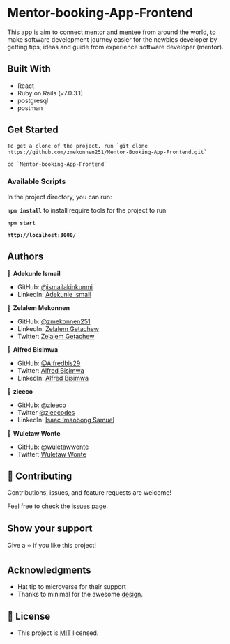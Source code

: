 # Mentor-booking-App-Frontend

This app is aim to connect mentor and mentee from around the world, to make software development journey easier for the newbies developer by getting tips, ideas and guide from experience software developer (mentor).

## Built With

- React
- Ruby on Rails (v7.0.3.1)
- postgresql
- postman


## Get Started

```
To get a clone of the project, run `git clone https://github.com/zmekonnen251/Mentor-Booking-App-Frontend.git`

```

```
cd `Mentor-booking-App-Frontend`
```

### Available Scripts

In the project directory, you can run:

**`npm install`** to install require tools for the project to run

**`npm start`**

**`http://localhost:3000/`**


## Authors

👤 **Adekunle Ismail**

- GitHub: [@ismailakinkunmi](https://github.com/ismailakinkunmi)
- LinkedIn: [Adekunle Ismail](https://www.linkedin.com/in/adismail4/)

👤 **Zelalem Mekonnen**

- GitHub: [@zmekonnen251](https://github.com/zmekonnen251)
- LinkedIn: [Zelalem Getachew](https://www.linkedin.com/in/zelalem-getachew/)
- Twitter: [Zelalem Getachew](https://twitter.com/mek_zela)

👤 **Alfred Bisimwa**

- GitHub: [@Alfredbis29](https://github.com/Alfredbis29)
- Twitter: [Alfred Bisimwa](https://twitter.com/AlfredBisimwa1)
- LinkedIn: [Alfred Bisimwa](https://www.linkedin.com/in/alfred-bisimwa-0501a81a8/)

👤 **zieeco**

- GitHub: [@zieeco](https://github.com/zieeco)
- Twitter [@zieecodes](https://twitter.com/zieecodes)
- LinkedIn: [Isaac Imaobong Samuel](https://www.linkedin.com/in/isaac-imaobong-samuel)

👤 **Wuletaw Wonte**

- GitHub: [@wuletawwonte](https://github.com/wuletawwonte)
- Twitter: [Wuletaw Wonte](https://twitter.com/wuletaww)

## 🤝 Contributing

Contributions, issues, and feature requests are welcome!

Feel free to check the [issues page](../../issues/).

## Show your support

Give a ⭐️ if you like this project!

## Acknowledgments

- Hat tip to microverse for their support
- Thanks to minimal for the awesome [design](https://www.behance.net/muratk).

## 📝 License

- This project is [MIT](./LICENSE) licensed.
